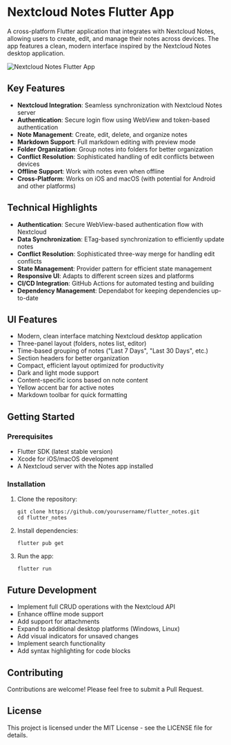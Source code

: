 # Nextcloud Notes Flutter App

A cross-platform Flutter application that integrates with Nextcloud Notes, allowing users to create, edit, and manage their notes across devices. The app features a clean, modern interface inspired by the Nextcloud Notes desktop application.

![Nextcloud Notes Flutter App](screenshots/app_screenshot.png)

## Key Features

- **Nextcloud Integration**: Seamless synchronization with Nextcloud Notes server
- **Authentication**: Secure login flow using WebView and token-based authentication
- **Note Management**: Create, edit, delete, and organize notes
- **Markdown Support**: Full markdown editing with preview mode
- **Folder Organization**: Group notes into folders for better organization
- **Conflict Resolution**: Sophisticated handling of edit conflicts between devices
- **Offline Support**: Work with notes even when offline
- **Cross-Platform**: Works on iOS and macOS (with potential for Android and other platforms)

## Technical Highlights

- **Authentication**: Secure WebView-based authentication flow with Nextcloud
- **Data Synchronization**: ETag-based synchronization to efficiently update notes
- **Conflict Resolution**: Sophisticated three-way merge for handling edit conflicts
- **State Management**: Provider pattern for efficient state management
- **Responsive UI**: Adapts to different screen sizes and platforms
- **CI/CD Integration**: GitHub Actions for automated testing and building
- **Dependency Management**: Dependabot for keeping dependencies up-to-date

## UI Features

- Modern, clean interface matching Nextcloud desktop application
- Three-panel layout (folders, notes list, editor)
- Time-based grouping of notes ("Last 7 Days", "Last 30 Days", etc.)
- Section headers for better organization
- Compact, efficient layout optimized for productivity
- Dark and light mode support
- Content-specific icons based on note content
- Yellow accent bar for active notes
- Markdown toolbar for quick formatting

## Getting Started

### Prerequisites

- Flutter SDK (latest stable version)
- Xcode for iOS/macOS development
- A Nextcloud server with the Notes app installed

### Installation

1. Clone the repository:
   ```
   git clone https://github.com/yourusername/flutter_notes.git
   cd flutter_notes
   ```

2. Install dependencies:
   ```
   flutter pub get
   ```

3. Run the app:
   ```
   flutter run
   ```

## Future Development

- Implement full CRUD operations with the Nextcloud API
- Enhance offline mode support
- Add support for attachments
- Expand to additional desktop platforms (Windows, Linux)
- Add visual indicators for unsaved changes
- Implement search functionality
- Add syntax highlighting for code blocks

## Contributing

Contributions are welcome! Please feel free to submit a Pull Request.

## License

This project is licensed under the MIT License - see the LICENSE file for details.
